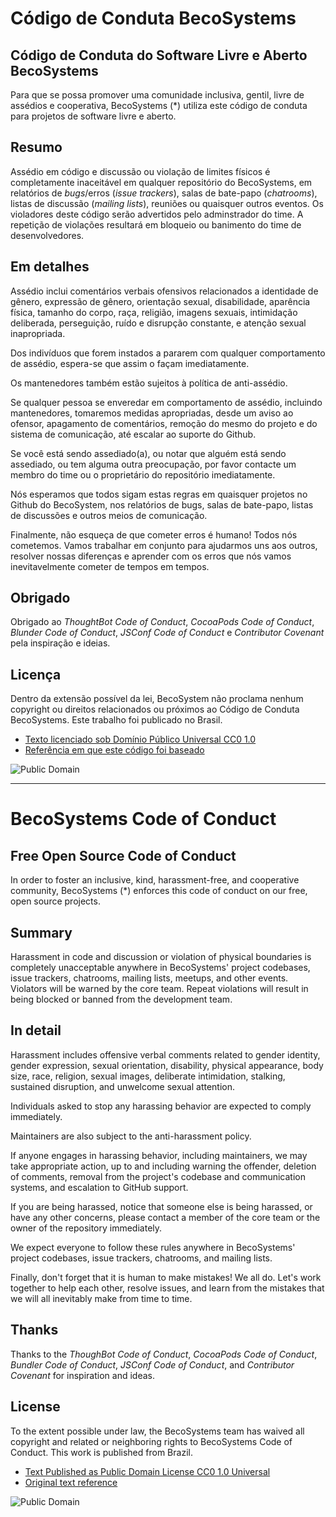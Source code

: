 # Código de Conduta BecoSystems

## Código de Conduta do Software Livre e Aberto BecoSystems

Para que se possa promover uma comunidade inclusiva, gentil, livre de assédios e cooperativa, BecoSystems (\*) utiliza este código de conduta para projetos de software livre e aberto.

## Resumo

Assédio em código e discussão ou violação de limites físicos é completamente inaceitável em qualquer repositório do BecoSystems, em relatórios de _bugs_/erros (_issue trackers_), salas de bate-papo (_chatrooms_), listas de discussão (_mailing lists_), reuniões ou quaisquer outros eventos. Os violadores deste código serão advertidos pelo adminstrador do time. A repetição de violações resultará em bloqueio ou banimento do time de desenvolvedores.

## Em detalhes

Assédio inclui comentários verbais ofensivos relacionados a identidade de gênero, expressão de gênero, orientação sexual, disabilidade, aparência física, tamanho do corpo, raça, religião, imagens sexuais, intimidação deliberada, perseguição, ruído e disrupção constante, e atenção sexual inapropriada.

Dos indivíduos que forem instados a pararem com qualquer comportamento de assédio, espera-se que assim o façam imediatamente.

Os mantenedores também estão sujeitos à política de anti-assédio.

Se qualquer pessoa se enveredar em comportamento de assédio, incluindo mantenedores, tomaremos medidas apropriadas, desde um aviso ao ofensor, apagamento de comentários, remoção do mesmo do projeto e do sistema de comunicação, até escalar ao suporte do Github.

Se você está sendo assediado(a), ou notar que alguém está sendo assediado, ou tem alguma outra preocupação, por favor contacte um membro do time ou o proprietário do repositório imediatamente.

Nós esperamos que todos sigam estas regras em quaisquer projetos no Github do BecoSystem, nos relatórios de bugs, salas de bate-papo, listas de discussões e outros meios de comunicação. 

Finalmente, não esqueça de que cometer erros é humano! Todos nós cometemos. Vamos trabalhar em conjunto para ajudarmos uns aos outros, resolver nossas diferenças e aprender com os erros que nós vamos inevitavelmente cometer de tempos em tempos.

## Obrigado

Obrigado ao _ThoughtBot Code of Conduct_, _CocoaPods Code of Conduct_, _Blunder Code of Conduct_, _JSConf Code of Conduct_ e _Contributor Covenant_ pela inspiração e ideias.

## Licença

Dentro da extensão possível da lei, BecoSystem não proclama nenhum copyright ou direitos relacionados ou próximos ao Código de Conduta BecoSystems.
Este trabalho foi publicado no Brasil.

* [Texto licenciado sob Domínio Público Universal CC0 1.0](http://creativecommons.org/publicdomain/zero/1.0/)
* [Referência em que este código foi baseado](https://thoughtbot.com/open-source-code-of-conduct)

![Public Domain](https://i.creativecommons.org/p/zero/1.0/88x31.png)

---

# BecoSystems Code of Conduct

## Free Open Source Code of Conduct

In order to foster an inclusive, kind, harassment-free, and cooperative community, BecoSystems (\*) enforces this code of conduct on our free, open source projects.

## Summary

Harassment in code and discussion or violation of physical boundaries is completely unacceptable anywhere in BecoSystems' project codebases, issue trackers, chatrooms, mailing lists, meetups, and other events. Violators will be warned by the core team. Repeat violations will result in being blocked or banned from the development team.

## In detail

Harassment includes offensive verbal comments related to gender identity, gender expression, sexual orientation, disability, physical appearance, body size, race, religion, sexual images, deliberate intimidation, stalking, sustained disruption, and unwelcome sexual attention.

Individuals asked to stop any harassing behavior are expected to comply immediately.

Maintainers are also subject to the anti-harassment policy.

If anyone engages in harassing behavior, including maintainers, we may take appropriate action, up to and including warning the offender, deletion of comments, removal from the project's codebase and communication systems, and escalation to GitHub support.

If you are being harassed, notice that someone else is being harassed, or have any other concerns, please contact a member of the core team or the owner of the repository immediately.

We expect everyone to follow these rules anywhere in BecoSystems' project codebases, issue trackers, chatrooms, and mailing lists.

Finally, don't forget that it is human to make mistakes! We all do. Let's work together to help each other, resolve issues, and learn from the mistakes that we will all inevitably make from time to time.

## Thanks

Thanks to the _ThoughBot Code of Conduct_, _CocoaPods Code of Conduct_, _Bundler Code of Conduct_, _JSConf Code of Conduct_, and _Contributor Covenant_ for inspiration and ideas.

## License

To the extent possible under law, the BecoSystems team has waived all copyright and related or neighboring rights to BecoSystems Code of Conduct. This work is published from Brazil. 

* [Text Published as Public Domain License CC0 1.0 Universal](http://creativecommons.org/publicdomain/zero/1.0/)
* [Original text reference](https://thoughtbot.com/open-source-code-of-conduct)

![Public Domain](https://i.creativecommons.org/p/zero/1.0/88x31.png)

